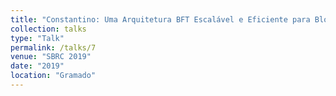 ```yaml
---
title: "Constantino: Uma Arquitetura BFT Escalável e Eficiente para Blockchains"
collection: talks
type: "Talk"
permalink: /talks/7
venue: "SBRC 2019"
date: "2019"
location: "Gramado"
---
```

